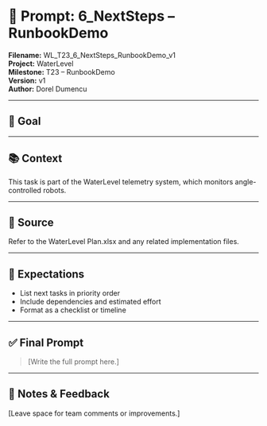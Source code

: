 # 📌 Prompt: 6_NextSteps – RunbookDemo

**Filename:** WL_T23_6_NextSteps_RunbookDemo_v1  
**Project:** WaterLevel  
**Milestone:** T23 – RunbookDemo  
**Version:** v1  
**Author:** Dorel Dumencu

---

## 🎯 Goal



---

## 📚 Context

This task is part of the WaterLevel telemetry system, which monitors angle-controlled robots.

---

## 📂 Source

Refer to the WaterLevel Plan.xlsx and any related implementation files.

---

## 📐 Expectations
- List next tasks in priority order  
- Include dependencies and estimated effort  
- Format as a checklist or timeline
---

## ✅ Final Prompt

> [Write the full prompt here.]

---

## 🧠 Notes & Feedback

[Leave space for team comments or improvements.]
